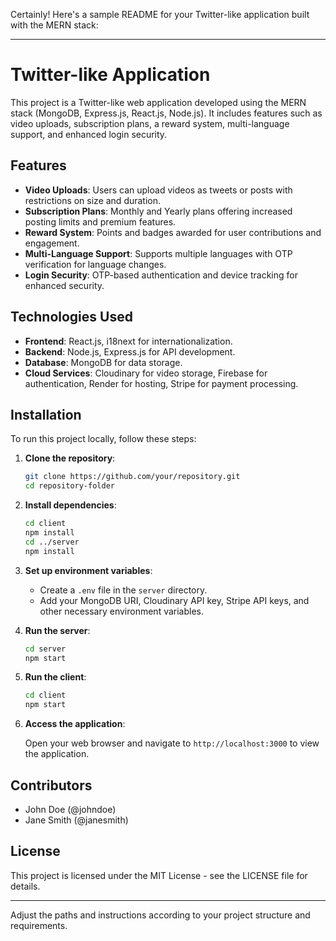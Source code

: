 Certainly! Here's a sample README for your Twitter-like application built with the MERN stack:

---

# Twitter-like Application

This project is a Twitter-like web application developed using the MERN stack (MongoDB, Express.js, React.js, Node.js). It includes features such as video uploads, subscription plans, a reward system, multi-language support, and enhanced login security.

## Features

- **Video Uploads**: Users can upload videos as tweets or posts with restrictions on size and duration.
- **Subscription Plans**: Monthly and Yearly plans offering increased posting limits and premium features.
- **Reward System**: Points and badges awarded for user contributions and engagement.
- **Multi-Language Support**: Supports multiple languages with OTP verification for language changes.
- **Login Security**: OTP-based authentication and device tracking for enhanced security.

## Technologies Used

- **Frontend**: React.js, i18next for internationalization.
- **Backend**: Node.js, Express.js for API development.
- **Database**: MongoDB for data storage.
- **Cloud Services**: Cloudinary for video storage, Firebase for authentication, Render for hosting, Stripe for payment processing.

## Installation

To run this project locally, follow these steps:

1. **Clone the repository**:

   ```bash
   git clone https://github.com/your/repository.git
   cd repository-folder
   ```

2. **Install dependencies**:

   ```bash
   cd client
   npm install
   cd ../server
   npm install
   ```

3. **Set up environment variables**:

   - Create a `.env` file in the `server` directory.
   - Add your MongoDB URI, Cloudinary API key, Stripe API keys, and other necessary environment variables.

4. **Run the server**:

   ```bash
   cd server
   npm start
   ```

5. **Run the client**:

   ```bash
   cd client
   npm start
   ```

6. **Access the application**:

   Open your web browser and navigate to `http://localhost:3000` to view the application.

## Contributors

- John Doe (@johndoe)
- Jane Smith (@janesmith)

## License

This project is licensed under the MIT License - see the LICENSE file for details.

---

Adjust the paths and instructions according to your project structure and requirements.
